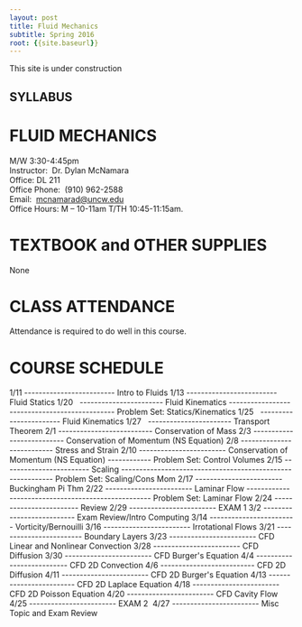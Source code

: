 ```yaml
---
layout: post
title: Fluid Mechanics
subtitle: Spring 2016
root: {{site.baseurl}}
---
```


This site is under construction

## SYLLABUS

# FLUID MECHANICS

M/W 3:30-4:45pm  
Instructor:  Dr. Dylan McNamara  
Office: DL 211  
Office Phone:  (910) 962-2588  
Email:  mcnamarad@uncw.edu  
Office Hours: M – 10-11am T/TH 10:45-11:15am.  

# TEXTBOOK and OTHER SUPPLIES

None

# CLASS ATTENDANCE

Attendance is required to do well in this course.  


# COURSE SCHEDULE


1/11 ------------------------- Intro to Fluids
1/13 ------------------------- Fluid Statics
1/20   ----------------------- Fluid Kinematics ---------------------------------------------- Problem Set: Statics/Kinematics
1/25   ----------------------- Fluid Kinematics
1/27   ----------------------- Transport Theorem
2/1 -------------------------- Conservation of Mass
2/3 -------------------------- Conservation of Momentum (NS Equation)
2/8 -------------------------- Stress and Strain
2/10 ------------------------ Conservation of Momentum (NS Equation) ------------ Problem Set: Control Volumes
2/15 ------------------------ Scaling ----------------------------------------------------------- Problem Set: Scaling/Cons Mom
2/17 ------------------------ Buckingham Pi Thm
2/22 ------------------------ Laminar Flow --------------------------------------------------- Problem Set: Laminar Flow
2/24 ------------------------ Review
2/29 ------------------------ EXAM 1
3/2 -------------------------- Exam Review/Intro Computing
3/14 ------------------------ Vorticity/Bernouilli
3/16 ------------------------ Irrotational Flows
3/21 ------------------------ Boundary Layers
3/23 ------------------------ CFD Linear and Nonlinear Convection
3/28 ------------------------ CFD Diffusion
3/30 ------------------------ CFD Burger's Equation
4/4 -------------------------- CFD 2D Convection
4/6 -------------------------- CFD 2D Diffusion
4/11 ------------------------ CFD 2D Burger's Equation
4/13 ------------------------ CFD 2D Laplace Equation
4/18 ------------------------ CFD 2D Poisson Equation
4/20 ------------------------ CFD Cavity Flow
4/25 ------------------------ EXAM 2 
4/27 ------------------------ Misc Topic and Exam Review
